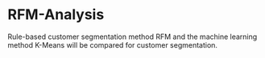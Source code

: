 # RFM-Analysis
Rule-based customer segmentation method RFM and the machine learning method K-Means will be compared for customer segmentation.
